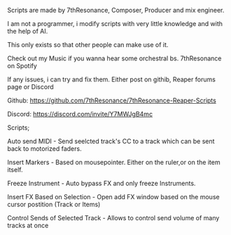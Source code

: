 Scripts are made by 7thResonance, Composer, Producer and mix engineer.

I am not a programmer, i modify scripts with very little knowledge and with the help of AI.

This only exists so that other people can make use of it.

Check out my Music if you wanna hear some orchestral bs. 7thResonance on Spotify

If any issues, i can try and fix them. Either post on githib, Reaper forums page or Discord


Github: https://github.com/7thResonance/7thResonance-Reaper-Scripts

Discord: https://discord.com/invite/Y7MWJgB4mc


Scripts;

Auto send MIDI - Send seelcted track's CC to a track which can be sent back to motorized faders.

Insert Markers - Based on mousepointer. Either on the ruler,or on the item itself.

Freeze Instrument - Auto bypass FX and only freeze Instruments.

Insert FX Based on Selection - Open add FX window based on the mouse cursor postition (Track or Items)

Control Sends of Selected Track - Allows to control send volume of many tracks at once

